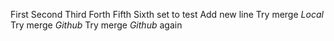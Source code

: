 First
Second
Third
Forth
Fifth
Sixth
set to test
Add new line
Try merge _Local_
Try merge _Github_
Try merge _Github_ again
